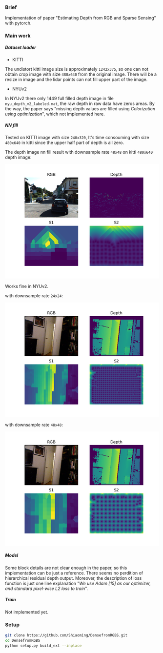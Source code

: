 ### Brief
Implementation of paper "Estimating Depth from RGB and Sparse Sensing" with pytorch.

### Main work

##### Dataset loader
- KITTI

The undistort kitti image size is approximately `1242x375`,
so one can not obtain crop image with size `480x640` from the original image.
There will be a resize in image and the lidar points can not fill upper part of the image.
- NYUv2

In NYUv2 there only 1449 full filled depth image in file `nyu_depth_v2_labeled.mat`,
the raw depth in raw data have zeros areas. By the way, the paper says "missing
depth values are filled using *Colorization using optimization*", which not implemented here.

##### NN fill
Tested on KITTI image with size `240x320`,
It's time consouming with size `480x640` in kitti since the upper half part of depth is all zero.

The depth image nn fill result with downsample rate `48x48` on kitti `480x640` depth image:

![kitti480](https://raw.githubusercontent.com/Shiaoming/DensefromRGBS/master/asset/kitti480.png) 

Works fine in NYUv2.

with downsample rate `24x24`:

![nyu24](https://raw.githubusercontent.com/Shiaoming/DensefromRGBS/master/asset/nyu24.png) 

with downsample rate `48x48`:

![nyu48](https://raw.githubusercontent.com/Shiaoming/DensefromRGBS/master/asset/nyu48.png) 

##### Model
Some block details are not clear enough in the paper, so this implementation can be just a reference.
There seems no perdition of hierarchical residual depth output.
Moreover, the description of loss function is just one line explanation
"*We use Adam [15] as our optimizer, and standard pixel-wise L2 loss to train*".

##### Train
Not implemented yet.

### Setup

```bash
git clone https://github.com/Shiaoming/DensefromRGBS.git
cd DensefromRGBS
python setup.py build_ext --inplace
```
